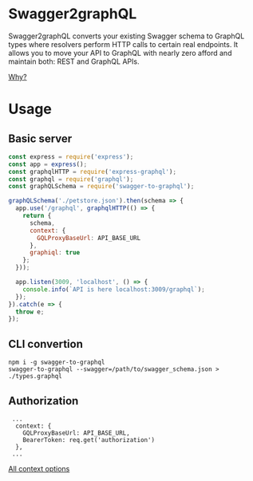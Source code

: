 # Swagger2graphQL

Swagger2graphQL converts your existing Swagger schema to GraphQL types where resolvers perform HTTP calls to certain real endpoints.
It allows you to move your API to GraphQL with nearly zero afford and maintain both: REST and GraphQL APIs.

<a href="https://medium.com/@raxwunter/moving-existing-api-from-rest-to-graphql-205bab22c184">Why?</a>

# Usage

## Basic server

```js
const express = require('express');
const app = express();
const graphqlHTTP = require('express-graphql');
const graphql = require('graphql');
const graphQLSchema = require('swagger-to-graphql');

graphQLSchema('./petstore.json').then(schema => {
  app.use('/graphql', graphqlHTTP(() => {
    return {
      schema,
      context: {
        GQLProxyBaseUrl: API_BASE_URL
      },
      graphiql: true
    };
  }));

  app.listen(3009, 'localhost', () => {
    console.info(`API is here localhost:3009/graphql`);
  });
}).catch(e => {
  throw e;
});
```

## CLI convertion

```
npm i -g swagger-to-graphql
swagger-to-graphql --swagger=/path/to/swagger_schema.json > ./types.graphql
```
## Authorization

```
 ...
  context: {
    GQLProxyBaseUrl: API_BASE_URL,
    BearerToken: req.get('authorization')
  },
 ...
```

<a href="https://github.com/yarax/swagger-to-graphql/blob/master/src/types.js#L3"> All context options </a>
